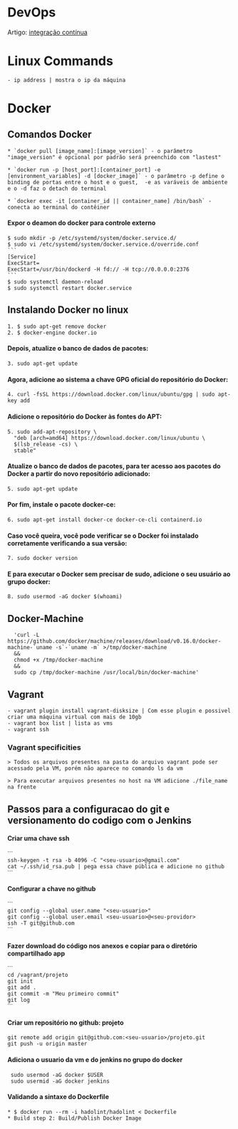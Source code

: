  # DevOps
Artigo: [integração contínua](https://docs.google.com/document/d/1cSqCWkuNbW-c7MS2D0o9ovjfYBSdCCvyi-kEkTnEBRM/edit?usp=sharing)

 # Linux Commands
    - ip address | mostra o ip da máquina

# Docker
## Comandos Docker
    * `docker pull [image_name]:[image_version]` - o parâmetro "image_version" é opcional por padrão será preenchido com "lastest"

    * `docker run -p [host_port]:[container_port] -e [environment_variables] -d [docker_image]` - o parâmetro -p define o binding de portas entre o host e o guest,  -e as varáveis de ambiente e o -d faz o detach do terminal 

    * `docker exec -it [container_id || container_name] /bin/bash` - conecta ao terminal do contêiner

#### Expor o deamon do docker para controle externo
    $ sudo mkdir -p /etc/systemd/system/docker.service.d/
    $ sudo vi /etc/systemd/system/docker.service.d/override.conf
    ```
    [Service]
    ExecStart=
    ExecStart=/usr/bin/dockerd -H fd:// -H tcp://0.0.0.0:2376
    ```
    $ sudo systemctl daemon-reload
    $ sudo systemctl restart docker.service

## Instalando Docker no linux
    1. $ sudo apt-get remove docker
    2. $ docker-engine docker.io

#### Depois, atualize o banco de dados de pacotes:
    3. sudo apt-get update

#### Agora, adicione ao sistema a chave GPG oficial do repositório do Docker:
    4. curl -fsSL https://download.docker.com/linux/ubuntu/gpg | sudo apt-key add

#### Adicione o repositório do Docker às fontes do APT:

    5. sudo add-apt-repository \
      "deb [arch=amd64] https://download.docker.com/linux/ubuntu \
      $(lsb_release -cs) \
      stable"

#### Atualize o banco de dados de pacotes, para ter acesso aos pacotes do Docker a partir do novo repositório adicionado:
    5. sudo apt-get update

#### Por fim, instale o pacote docker-ce:
    6. sudo apt-get install docker-ce docker-ce-cli containerd.io

#### Caso você queira, você pode verificar se o Docker foi instalado corretamente verificando a sua versão:
    7. sudo docker version
    
#### E para executar o Docker sem precisar de sudo, adicione o seu usuário ao grupo docker:
    8. sudo usermod -aG docker $(whoami)

## Docker-Machine
      'curl -L https://github.com/docker/machine/releases/download/v0.16.0/docker-machine-`uname -s`-`uname -m` >/tmp/docker-machine 
      &&
      chmod +x /tmp/docker-machine 
      &&
      sudo cp /tmp/docker-machine /usr/local/bin/docker-machine'

## Vagrant
    - vagrant plugin install vagrant-disksize | Com esse plugin e possivel criar uma máquina virtual com mais de 10gb
    - vagrant box list | lista as vms
    - vagrant ssh 

 ### Vagrant specificities
    > Todos os arquivos presentes na pasta do arquivo vagrant pode ser acessado pela VM, porém não aparece no comando ls da vm

    > Para executar arquivos presentes no host na VM adicione ./file_name na frente

## Passos para a configuracao do git e versionamento do codigo com o Jenkins
#### Criar uma chave ssh
    ˋˋˋ
    ssh-keygen -t rsa -b 4096 -C "<seu-usuario>@gmail.com"
    cat ~/.ssh/id_rsa.pub | pega essa chave pública e adicione no github
    ˋˋˋ
#### Configurar a chave no github
    ˋˋˋ
    git config --global user.name "<seu-usuario>"
    git config --global user.email <seu-usuario>@<seu-providor>
    ssh -T git@github.com
    ˋˋˋ
#### Fazer download do código nos anexos e copiar para o diretório compartilhado app
    ˋˋˋ
    cd /vagrant/projeto
    git init
    git add .
    git commit -m "Meu primeiro commit"
    git log
    ˋˋˋ
#### Criar um repositório no github: projeto
    git remote add origin git@github.com:<seu-usuario>/projeto.git
    git push -u origin master
#### Adiciona o usuario da vm e do jenkins no grupo do docker
     sudo usermod -aG docker $USER
     sudo usermid -aG docker jenkins

#### Validando a sintaxe do Dockerfile
    * $ docker run --rm -i hadolint/hadolint < Dockerfile
    * Build step 2: Build/Publish Docker Image